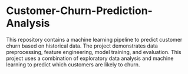 # Customer-Churn-Prediction-Analysis
This repository contains a machine learning pipeline to predict customer churn based on historical data. The project demonstrates data preprocessing, feature engineering, model training, and evaluation. This project uses a combination of exploratory data analysis and machine learning to predict which customers are likely to churn.
